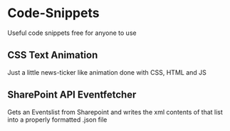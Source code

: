 # Code-Snippets
Useful code snippets free for anyone to use

## CSS Text Animation
Just a little news-ticker like animation done with CSS, HTML and JS

## SharePoint API Eventfetcher
Gets an Eventslist from Sharepoint and writes the xml contents of that list into a properly formatted .json file
